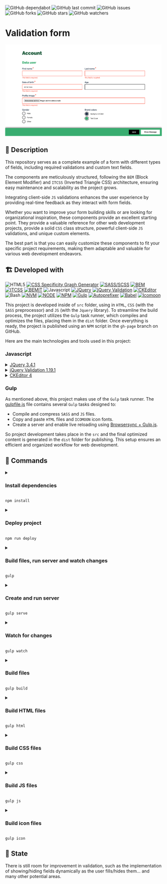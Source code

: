 ![GitHub dependabot](https://img.shields.io/badge/dependabot-enabled-025e8c?logo=Dependabot)
![GitHub last commit](https://img.shields.io/github/last-commit/beatrizsmerino/validation-form)
![GitHub issues](https://img.shields.io/github/issues/beatrizsmerino/validation-form)
![GitHub forks](https://img.shields.io/github/forks/beatrizsmerino/validation-form)
![GitHub stars](https://img.shields.io/github/stars/beatrizsmerino/validation-form)
![GitHub watchers](https://img.shields.io/github/watchers/beatrizsmerino/validation-form)

# Validation form

![Validation Form](README/images/validation-form.gif)

## 🎯 Description

This repository serves as a complete example of a form with different types of fields, including required validations and custom text fields.

The components are meticulously structured, following the `BEM` (Block Element Modifier) and `ITCSS` (Inverted Triangle CSS) architecture, ensuring easy maintenance and scalability as the project grows.

Integrating client-side `JS` validations enhances the user experience by providing real-time feedback as they interact with form fields.

Whether you want to improve your form building skills or are looking for organizational inspiration, these components provide an excellent starting point. They provide a valuable reference for other web development projects, provide a solid `CSS` class structure, powerful client-side `JS` validations, and unique custom elements.

The best part is that you can easily customize these components to fit your specific project requirements, making them adaptable and valuable for various web development endeavors.

## 🏗️ Developed with

![HTML5](https://img.shields.io/badge/-HTML5-E34F26?style=for-the-badge&logo=html5&logoColor=white)
[![CSS Specificity Graph Generator](https://img.shields.io/badge/-Css3-2173F6?style=for-the-badge&logo=css3&logoColor=white)](https://jonassebastianohlsson.com/specificity-graph/)
[![SASS/SCSS](https://img.shields.io/badge/-SASS/SCSS-CC6699?style=for-the-badge&logo=sass&logoColor=white)](https://sass-lang.com/)
[![BEM](https://img.shields.io/badge/-BEM-000000?style=for-the-badge&logo=bem&logoColor=white)](https://en.bem.info/methodology/)
[![ITCSS](https://img.shields.io/badge/-ITCSS-ff2c59?style=for-the-badge)](https://www.xfive.co/blog/itcss-scalable-maintainable-css-architecture/#tips-on-using-itcss)
[![BEMIT](https://img.shields.io/badge/-BEMIT-c84747?style=for-the-badge)](https://csswizardry.com/2015/08/bemit-taking-the-bem-naming-convention-a-step-further/)
![Javascript](https://img.shields.io/badge/-Javascript-F7DF1E?style=for-the-badge&logo=javascript&logoColor=black)
[![JQuery](https://img.shields.io/badge/-JQuery-183353?style=for-the-badge&logo=JQuery&logoColor=white)](https://jquery.com/)
[![jQuery Validation](https://img.shields.io/badge/-jQuery%20Validation-bb002b?style=for-the-badge&logo=jquery&logoColor=white)](https://jqueryvalidation.org/)
[![CKEditor](https://img.shields.io/badge/-ckeditor4-0287D0?style=for-the-badge&logo=ckeditor4&logoColor=white)](https://ckeditor.com/ckeditor-4/)
![Bash](https://img.shields.io/badge/Bash-3D4648?style=for-the-badge&logo=gnu-bash&logoColor=white)
[![NVM](https://img.shields.io/badge/NVM-f4dd4b?style=for-the-badge&logo=npm&logoColor=333333)](https://github.com/nvm-sh/nvm)
[![NODE](https://img.shields.io/badge/-NODE-339933?style=for-the-badge&logo=nodedotjs&logoColor=white)](https://nodejs.org/es/)
[![NPM](https://img.shields.io/badge/-NPM-CB3837?style=for-the-badge&logo=npm&logoColor=white)](https://docs.npmjs.com/)
[![Gulp](https://img.shields.io/badge/-Gulp-D34A47?style=for-the-badge&logo=gulp&logoColor=white)](https://gulpjs.com)
[![Autoprefixer](https://img.shields.io/badge/-Autoprefixer-FF9900?style=for-the-badge&logo=autoprefixer&logoColor=white)](https://www.npmjs.com/package/autoprefixer)
[![Babel](https://img.shields.io/badge/-babel-F9DC3E?style=for-the-badge&logo=babel&logoColor=000000)](https://babeljs.io/)
[![Icomoon](https://img.shields.io/badge/-Icomoon-02A8F3?style=for-the-badge&logo=icomoon&logoColor=white)](https://icomoon.io/app/#/select)

This project is developed inside of `src` folder, using in `HTML`, `CSS` (with the `SASS` preprocessor) and `JS` (with the `Jquery` library).
To streamline the build process, the project utilizes the `Gulp` task runner, which compiles and optimizes the files, placing them in the `dist` folder.
Once everything is ready, the project is published using an `NPM` script in the `gh-page` branch on GitHub.

Here are the main technologies and tools used in this project:

### Javascript

<details>
	<summary>
		<a href="https://jquery.com/">
			JQuery 3.4.1
		</a>
	</summary>
	<div>
		<p>
			jQuery is a fast, small, and feature-rich <code>JavaScript</code> library. It makes things like <code>HTML</code> document traversal and manipulation, event handling, animation, and <code>Ajax</code> much simpler with an easy-to-use API that works across a multitude of browsers.
		</p>
	</div>
</details>

<details>
	<summary>
		<a href="https://jqueryvalidation.org/">
			jQuery Validation 1.19.1
		</a>
	</summary>
	<div>
		<p>
			This jQuery plugin makes simple clientside form validation easy, whilst still offering plenty of customization options. It makes a good choice if you’re building something new from scratch, but also when you’re trying to integrate something into an existing application with lots of existing markup. The plugin comes bundled with a useful set of validation methods, including URL and email validation, while providing an API to write your own methods. All bundled methods come with default error messages in english and translations into 37 other languages.
		</p>
		<p>
			Some more methods are provided as add-ons, and are currently included in <code>additional-methods.min.js</code> in the download package. You can find the source code for all additional methods in the <a href="https://github.com/jquery-validation/jquery-validation/tree/master/src/additional">GitHub repository</a>.
		</p>
	</div>
</details>

<details>
	<summary>
		<a href="https://ckeditor.com/ckeditor-4/">
			CKEditor 4
		</a>
	</summary>
	<div>
		<p>
			Modern <code>JavaScript</code> rich text editor with a modular architecture. Its clean UI and features provide the perfect WYSIWYG UX ❤️ for creating semantic content. It is full of features like pasting from Word, Excel and Google Docs. It's excellent table support with column resizing, row and column selection. You can include multimedia embeds as insert images, videos, tweets, Instagram posts widgets, code snippets, mathematical formulas and more. It has spreadsheets to create data grids within the editor. It uses autocomplete, @mentions, emoji 😊, styling and formatting plugins (copy formatting feature). It is designed with inline and iframe UI, autogrow, maximize mode for distraction-free typing with the read-only mode ...and more!
		</p>
		<p>
			Here you can see the <a href="https://github.com/beatrizsmerino/validation-form/blob/master/src/js/libs/ckeditor/README.md">README.md</a> file of this project and the <a href="https://github.com/beatrizsmerino/validation-form/tree/master/src/js/libs/ckeditor/samples">samples</a> folder.
		</p>
	</div>
</details>

### Gulp

As mentioned above, this project makes use of the `Gulp` task runner. The [gulpfile.js](https://github.com/beatrizsmerino/validation-form/blob/master/gulpfile.js) file contains several `Gulp` tasks designed to:

-   Compile and compress `SASS` and `JS` files.
-   Copy and paste `HTML` files and `ICOMOON` icon fonts.
-   Create a server and enable live reloading using [Browsersync + Gulp.js](https://browsersync.io/docs/gulp).

So project development takes place in the `src` and the final optimized content is generated in the `dist` folder for publishing. This setup ensures an efficient and organized workflow for web development.

## 🚀 Commands

<details>
	<summary>
		<h3>
			Install dependencies
		</h3>
	</summary>
	<div>
		To configure the project, after cloning this repository, you need to install the required NPM packages.
	</div>
</details>

```shell
npm install
```

<details>
	<summary>
		<h3>
			Deploy project
		</h3>
	</summary>
	<div>
		Once the development of the code in the <code>src</code> folder is finished, you can publish the project with the contents of the <code>dist</code> folder to Github Pages (<code>gh-pages</code> branch).
	</div>
</details>

```shell
npm run deploy
```

<details>
	<summary>
		<h3>
			Build files, run server and watch changes
		</h3>
	</summary>
	<div>
		<p>
			The default gulp task handles various tasks:
		</p>
		<ol>
			<li>
				Creates the <code>dist</code> folder if it does not exist.
			</li>
			<li>
				Build <code>html</code>, <code>css</code>, <code>js</code> and font icons of <code>icomoon</code> in the <code>dist</code> folder.
			</li>
			<li>
				Watch for changes inside the <code>src</code> folder to rebuild the files.
			</li>
			<li>
				Sets a server and reloads it automatically when changes are made to the <code>dist</code> folder.
			</li>
		</ol>
	</div>
</details>

```shell
gulp
```

<details>
	<summary>
		<h3>Create and run server</h3>
	</summary>
	<div>
		<p>
			This command is able to:
		</p>
		<ol>
			<li>
				Create a static server with the <code>browserSync</code> package.
			</li>
			<li>
				Serve the files in the <code>dist</code> folder.
			</li>
			<li>
				Open the default <code>index.html</code> file in any of these browsers: <code>Chrome</code> and <code>Firefox</code>.
			</li>
		</ol>
	</div>
</details>

```shell
gulp serve
```

<details>
	<summary>
		<h3>
			Watch for changes
		</h3>
	</summary>
	<div>
		<p>
			This command is a powerful tool that performs the following tasks:
		</p>
		<ol>
			<li>
				Create and launch a server.
			</li>
			<li>
				Observe the changes in the <code>html</code>, <code>sass</code>, <code>icomoon</code> and <code>js</code> files located inside the <code>src</code> folder.
			</li>
			<li>
				When a change occurs, runs the necessary tasks to re-generate the files inside the <code>dist</code> folder.
			</li>
			<li>
				Consequently, it reloads the server automatically, if there are any changes in the files inside the <code>dist</code> folder.
			</li>
		</ol>
		<p>
			This ensures a smooth development experience, as you can make changes to your source files and see updates in real time without manually refreshing the page.
		</p>
	</div>
</details>

```shell
gulp watch
```

<details>
	<summary>
		<h3>
			Build files
		</h3>
	</summary>
	<div>
		<p>
			This command is able to:
		</p>
		<ol>
			<li>
				Creates the <code>dist</code> folder if it does not exist.
			</li>
			<li>
				Build the <code>html</code>, <code>css</code>, <code>js</code> and <code>icomoon</code> on <code>dist</code> folder.
			</li>
		</ol>
	</div>
</details>

```shell
gulp build
```

<details>
	<summary>
		<h3>
			Build HTML files
		</h3>
	</summary>
	<div>
		<p>
			This command is able to:
		</p>
		<ol>
			<li>
				Creates the <code>dist</code> folder if it does not exist.
			</li>
			<li>
				Copies the <code>html</code> files from the <code>src</code> folder to the <code>dist</code> folder.
			</li>
		</ol>
	</div>
</details>

```shell
gulp html
```

<details>
	<summary>
		<h3>
			Build CSS files
		</h3>
	</summary>
	<div>
		<p>
			This command is able to:
		</p>
		<ol>
			<li>
				Creates the <code>dist</code> folder if it does not exist.
			</li>
			<li>
				Performs a series of processes:
				<ul>
					<li>
						Compiles the <code>styles.sass</code> file, including its imported partials located at <code>src/sass/</code>.
					</li>
					<li>
						Adds prefixes to <code>CSS</code>. properties for better browser compatibility.
					</li>
					<li>
						Compresses the <code>CSS</code>. file to reduce its size for optimized performance.
					</li>
					<li>
						Creates and adds a <code>mapping</code> for the debugger styles in the browser inspector for easier debugging.
					</li>
					<li>
						Applies a Gulp Plugin, <code>Line Ending Corrector</code>, to ensure consistent line endings in your <code>CSS</code>. files.
					</li>
				</ul>
			</li>
			<li>
				Export the <code>styles.min.css</code> file to <code>dist/css/</code> folder.
			</li>
		</ol>
	</div>
</details>

```shell
gulp css
```

<details>
	<summary>
		<h3>
			Build JS files
		</h3>
	</summary>
	<div>
		<p>
			This command is able to:
		</p>
		<ol>
			<li>
				Creates the <code>dist</code> folder if it does not exist.
			</li>
			<li>
				Copies files of <code>JS</code> libraries from <code>src/js/libs</code> and pastes them into <code>dist/js/libs</code> folder.
			</li>
			<li>
				Performs a series of processes:
				<ul>
					<li>
						Compile partials <code>JS</code> files partials located at <code>src/js/</code>.
					</li>
					<li>
						Use <code>Babel</code>, a JavaScript compiler, to ensure backward compatibility and compatibility with various browsers.
					</li>
					<li>
						Minifies the concatenated file, reducing its size for optimized performance.
					</li>
					<li>
						Applies a Gulp Plugin, <code>Line Ending Corrector</code>, to ensure consistent line endings in your <code>JS</code>. files.
					</li>
				</ul>
			</li>
			<li>
				Export the <code>scripts.min.js</code> file to <code>dist/js</code> folder.
			</li>
		</ol>
	</div>
</details>

```shell
gulp js
```

<details>
	<summary>
		<h3>
			Build icon files
		</h3>
	</summary>
	<div>
		<p>
			This project uses icons from <a href="https://icomoon.io/app/#/select">icomoon.io</a>, an online tool app that has 2 buttons to <code>generate SVG & More</code> and <code>generate Font</code>.
			</br>
			The <code>src/icomoon/</code> folder contains a mix of both downloaded folders.
		</p>
		<p>
			This command is able to:
		</p>
		<ol>
			<li>
				Creates the <code>dist</code> folder if it does not exist.
			</li>
			<li>
				Gets <code>style.css</code> file from <code>src/icomoon/</code> folder, generates a new compressed file, renames it <code>fonts.min.css</code> and export the file to <code>dist/icomoon</code>.
			</li>
			<li>
				Copy directory <code>src/icomoon/fonts</code>, containing the fonts (EOT, SVG, TTF, WOFF), and paste the files into <code>dist/icomoon/fonts</code>
			</li>
		</ol>
	</div>
</details>

```shell
gulp icon
```

## 🚧 State

There is still room for improvement in validation, such as the implementation of showing/hiding fields dynamically as the user fills/hides them... and many other potential areas.
